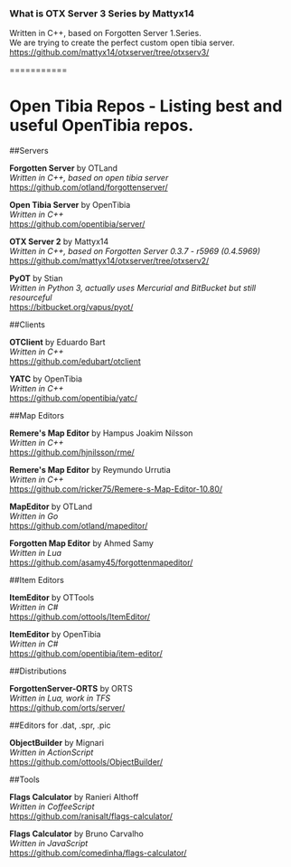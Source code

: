 ### What is OTX Server 3 Series by Mattyx14
Written in C++, based on Forgotten Server 1.Series. <br />
We are trying to create the perfect custom open tibia server. <br />
https://github.com/mattyx14/otxserver/tree/otxserv3/

===========

Open Tibia Repos - Listing best and useful OpenTibia repos.
===========

##Servers

**Forgotten Server** by OTLand <br />
*Written in C++, based on open tibia server* <br />
https://github.com/otland/forgottenserver/

**Open Tibia Server** by OpenTibia <br />
*Written in C++* <br />
https://github.com/opentibia/server/

**OTX Server 2** by Mattyx14 <br />
*Written in C++, based on Forgotten Server 0.3.7 - r5969 (0.4.5969)* <br />
https://github.com/mattyx14/otxserver/tree/otxserv2/

**PyOT** by Stian <br />
*Written in Python 3, actually uses Mercurial and BitBucket but still resourceful* <br />
https://bitbucket.org/vapus/pyot/ <br />


##Clients

**OTClient** by Eduardo Bart <br />
*Written in C++* <br />
https://github.com/edubart/otclient

**YATC** by OpenTibia <br />
*Written in C++* <br />
https://github.com/opentibia/yatc/

##Map Editors

**Remere's Map Editor** by Hampus Joakim Nilsson <br />
*Written in C++* <br />
https://github.com/hjnilsson/rme/

**Remere's Map Editor** by Reymundo Urrutia <br />
*Written in C++* <br />
https://github.com/ricker75/Remere-s-Map-Editor-10.80/

**MapEditor** by OTLand <br />
*Written in Go* <br />
https://github.com/otland/mapeditor/

**Forgotten Map Editor** by Ahmed Samy <br />
*Written in Lua* <br />
https://github.com/asamy45/forgottenmapeditor/

##Item Editors

**ItemEditor** by OTTools <br />
*Written in C#* <br />
https://github.com/ottools/ItemEditor/

**ItemEditor** by OpenTibia <br />
*Written in C#* <br />
https://github.com/opentibia/item-editor/

##Distributions

**ForgottenServer-ORTS** by ORTS <br />
*Written in Lua, work in TFS* <br />
https://github.com/orts/server/

##Editors for .dat, .spr, .pic

**ObjectBuilder** by Mignari <br />
*Written in ActionScript* <br />
https://github.com/ottools/ObjectBuilder/

##Tools

**Flags Calculator** by Ranieri Althoff <br />
*Written in CoffeeScript* <br />
https://github.com/ranisalt/flags-calculator/

**Flags Calculator** by Bruno Carvalho <br />
*Written in JavaScript* <br />
https://github.com/comedinha/flags-calculator/